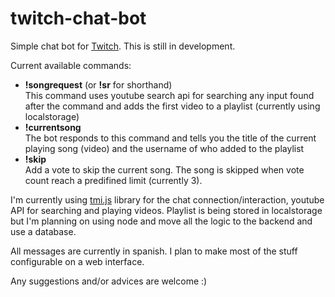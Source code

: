 twitch-chat-bot
===============
Simple chat bot for [Twitch](http://twitch.tv). This is still in development.

Current available commands:  
* **!songrequest** (or **!sr** for shorthand)  
    This command uses youtube search api for searching any input found after the command and adds the first video to a playlist (currently using localstorage)  
* **!currentsong**  
    The bot responds to this command and tells you the title of the current playing song (video) and the username of who added to the playlist  
* **!skip**  
    Add a vote to skip the current song. The song is skipped when vote count reach a predifined limit (currently 3).

I'm currently using [tmi.js](https://github.com/tmijs/tmi.js) library for the chat connection/interaction, youtube API for searching and playing videos. Playlist is being stored in localstorage but I'm planning on using node and move all the logic to the backend and use a database.

All messages are currently in spanish. I plan to make most of the stuff configurable on a web interface.

Any suggestions and/or advices are welcome :)
